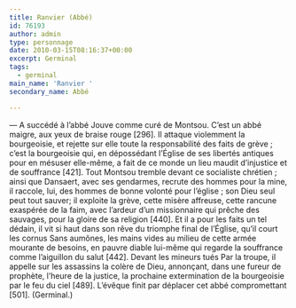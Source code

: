 ```yaml
---
title: Ranvier (Abbé)
id: 76193
author: admin
type: personnage
date: 2010-03-15T08:16:37+00:00
excerpt: Germinal
tags:
  - germinal
main_name: 'Ranvier '
secondary_name: Abbé

---
```

— A succédé à l&rsquo;abbé Jouve comme curé de Montsou. C&rsquo;est un abbé maigre, aux yeux de braise rouge [296]. Il attaque violemment la bourgeoisie, et rejette sur elle toute la responsabilité des faits de grève ; c&rsquo;est la bourgeoisie qui, en dépossédant l&rsquo;Église de ses libertés antiques pour en mésuser elle-même, a fait de ce monde un lieu maudit d&rsquo;injustice et de souffrance [421]. Tout Montsou tremble devant ce socialiste chrétien ; ainsi que Dansaert, avec ses gendarmes, recrute des hommes pour la mine, il raccole, lui, des hommes de bonne volonté pour l&rsquo;église ; son Dieu seul peut tout sauver; il exploite la grève, cette misère affreuse, cette rancune exaspérée de la faim, avec l&rsquo;ardeur d&rsquo;un missionnaire qui prêche des sauvages, pour la gloire de sa religion [440]. Et il a pour les faits un tel dédain, il vit si haut dans son rêve du triomphe final de l&rsquo;Église, qu&rsquo;il court les cornus Sans aumônes, les mains vides au milieu de cette armée mourante de besoins, en pauvre diable lui-même qui regarde la souffrance comme l&rsquo;aiguillon du salut [442]. Devant les mineurs tués Par la troupe, il appelle sur les assassins la colère de Dieu, annonçant, dans une fureur de prophète, l&rsquo;heure de la justice, la prochaine extermination de la bourgeoisie par le feu du ciel [489]. L&rsquo;évêque finit par déplacer cet abbé compromettant [501]. (Germinal.)
